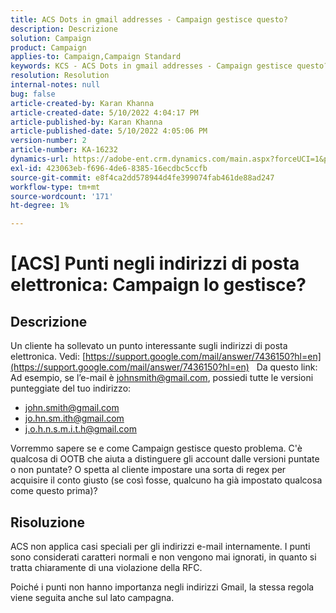 ```yaml
---
title: ACS Dots in gmail addresses - Campaign gestisce questo?
description: Descrizione
solution: Campaign
product: Campaign
applies-to: Campaign,Campaign Standard
keywords: KCS - ACS Dots in gmail addresses - Campaign gestisce questo?
resolution: Resolution
internal-notes: null
bug: false
article-created-by: Karan Khanna
article-created-date: 5/10/2022 4:04:17 PM
article-published-by: Karan Khanna
article-published-date: 5/10/2022 4:05:06 PM
version-number: 2
article-number: KA-16232
dynamics-url: https://adobe-ent.crm.dynamics.com/main.aspx?forceUCI=1&pagetype=entityrecord&etn=knowledgearticle&id=c8bb31d2-7ad0-ec11-a7b5-00224809c556
exl-id: 423063eb-f696-4de6-8385-16ecdbc5ccfb
source-git-commit: e8f4ca2dd578944d4fe399074fab461de88ad247
workflow-type: tm+mt
source-wordcount: '171'
ht-degree: 1%

---
```


# [ACS] Punti negli indirizzi di posta elettronica: Campaign lo gestisce?

## Descrizione


Un cliente ha sollevato un punto interessante sugli indirizzi di posta elettronica. Vedi: [https://support.google.com/mail/answer/7436150?hl=en](https://support.google.com/mail/answer/7436150?hl=en)
 
Da questo link: Ad esempio, se l’e-mail è [johnsmith@gmail.com](mailto:johnsmith@gmail.com), possiedi tutte le versioni punteggiate del tuo indirizzo:

- [john.smith@gmail.com](mailto:john.smith@gmail.com)
- [jo.hn.sm.ith@gmail.com](mailto:jo.hn.sm.ith@gmail.com)
- [j.o.h.n.s.m.i.t.h@gmail.com](mailto:j.o.h.n.s.m.i.t.h@gmail.com)


Vorremmo sapere se e come Campaign gestisce questo problema. C&#39;è qualcosa di OOTB che aiuta a distinguere gli account dalle versioni puntate o non puntate? O spetta al cliente impostare una sorta di regex per acquisire il conto giusto (se così fosse, qualcuno ha già impostato qualcosa come questo prima)?


## Risoluzione


ACS non applica casi speciali per gli indirizzi e-mail internamente. I punti sono considerati caratteri normali e non vengono mai ignorati, in quanto si tratta chiaramente di una violazione della RFC.

Poiché i punti non hanno importanza negli indirizzi Gmail, la stessa regola viene seguita anche sul lato campagna.
